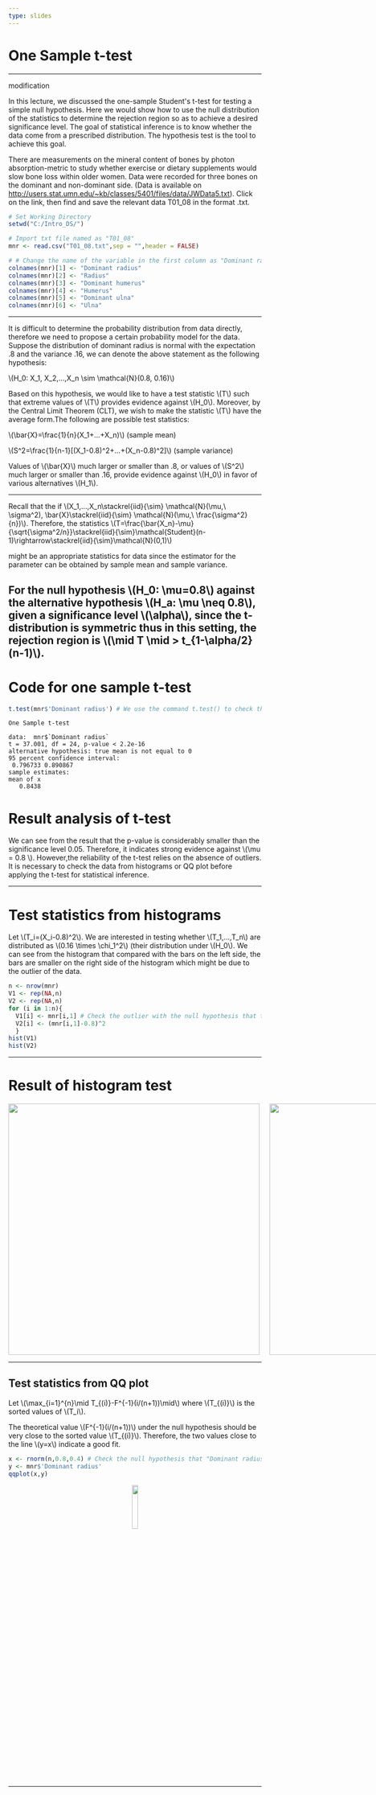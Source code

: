 ```yaml
---
type: slides
---
```


# One Sample t-test

---
modification

In this lecture, we discussed the one-sample Student's t-test for testing a simple null hypothesis. Here we would show how to use the null distribution of the statistics to determine the rejection region so as to achieve a desired significance level. The goal of statistical inference is to know whether the data come from a prescribed distribution. The hypothesis test is the tool to achieve this goal.

There are measurements on the mineral content of bones by photon absorption-metric to study whether exercise or dietary supplements would slow bone loss within older women. Data were recorded for three bones on the dominant and non-dominant side. (Data is available on http://users.stat.umn.edu/~kb/classes/5401/files/data/JWData5.txt). Click on the link, then find and save the relevant data T01_08 in the format .txt.

```r
# Set Working Directory
setwd("C:/Intro_DS/")

# Import txt file named as "T01_08" 
mnr <- read.csv("T01_08.txt",sep = "",header = FALSE) 

# # Change the name of the variable in the first column as "Dominant radius"
colnames(mnr)[1] <- "Dominant radius" 
colnames(mnr)[2] <- "Radius"
colnames(mnr)[3] <- "Dominant humerus"
colnames(mnr)[4] <- "Humerus"
colnames(mnr)[5] <- "Dominant ulna"
colnames(mnr)[6] <- "Ulna"
```

---

It is difficult to determine the probability distribution from data directly, therefore we need to propose a certain probability model for the data. Suppose the distribution of dominant radius is normal with the expectation .8 and the variance .16, we can denote the above statement as the following hypothesis:

\\(H_0:  X_1, X_2,...,X_n \sim \mathcal{N}(0.8, 0.16)\\)

Based on this hypothesis, we would like to have a test statistic \\(T\\) such that extreme values of \\(T\\) provides evidence against \\(H_0\\). Moreover, by the Central Limit Theorem (CLT), we wish to make the statistic \\(T\\) have the average form.The following are possible test statistics:

\\(\bar{X}=\frac{1}{n}(X_1+...+X_n)\\) (sample mean)

\\(S^2=\frac{1}{n-1}[(X_1-0.8)^2+...+(X_n-0.8)^2]\\) (sample variance)

Values of \\(\bar{X}\\) much larger or smaller than .8, or values of \\(S^2\\) much larger or smaller than .16, provide evidence against \\(H_0\\) in favor of various alternatives \\(H_1\\).

---

Recall that the if \\(X_1,...,X_n\stackrel{iid}{\sim} \mathcal{N}(\mu,\ \sigma^2), \bar{X}\stackrel{iid}{\sim} \mathcal{N}(\mu,\ \frac{\sigma^2}{n})\\). Therefore, the statistics \\(T=\frac{\bar{X_n}-\mu}{\sqrt{\sigma^2/n}}\stackrel{iid}{\sim}\mathcal{Student}(n-1)\rightarrow\stackrel{iid}{\sim}\mathcal{N}(0,1)\\)

might be an appropriate statistics for data since the estimator for the parameter can be obtained by sample mean and sample variance.

For the null hypothesis \\(H_0: \mu=0.8\\) against the alternative hypothesis \\(H_a: \mu \neq 0.8\\), given a significance level \\(\alpha\\), since the t-distribution is symmetric thus in this setting, the rejection region is \\(\mid T \mid > t_{1-\alpha/2}(n-1)\\).                                                          
---

# Code for one sample t-test

```r
t.test(mnr$'Dominant radius') # We use the command t.test() to check the hypothesis                
```                               
```out
One Sample t-test

data:  mnr$`Dominant radius`
t = 37.001, df = 24, p-value < 2.2e-16
alternative hypothesis: true mean is not equal to 0
95 percent confidence interval:
 0.796733 0.890867
sample estimates:
mean of x 
   0.8438 

```

# Result analysis of t-test
                                      
We can see from the result that the p-value is considerably smaller than the significance level 0.05. Therefore, it indicates strong evidence against \\(\mu = 0.8 \\). However,the reliability of the t-test relies on the absence of outliers. It is necessary to check the data from histograms or QQ plot before applying the t-test for statistical inference.

---

# Test statistics from histograms

Let \\(T_i=(X_i-0.8)^2\\). We are interested in testing whether \\(T_1,...,T_n\\) are distributed as \\(0.16 \times \chi_1^2\\) (their distribution under \\(H_0\\). We can see from the histogram that compared with the bars on the left side, the bars are smaller on the right side of the histogram which might be due to the outlier of the data.
                                      
```r  
n <- nrow(mnr)
V1 <- rep(NA,n)
V2 <- rep(NA,n)
for (i in 1:n){
  V1[i] <- mnr[i,1] # Check the outlier with the null hypothesis that the "Dominan radius" is of mean .8 and variance 0.16 by histogram
  V2[i] <- (mnr[i,1]-0.8)^2 
  }
hist(V1)
hist(V2)
```

---

# Result of histogram test
<div style="display:flex">
     <div style="flex:1;padding-right:10px;">
          <img src="histV1.png" width="500"/>
     </div>
     <div style="flex:1;padding-left:10px;">
          <img src="histV2.png" width="500"/>
     </div>
</div>

---

## Test statistics from QQ plot

Let \\(\max_{i=1}^{n}\mid T_{(i)}-F^{-1}(i/(n+1))\mid\\)
where \\(T_{(i)}\\) is the sorted values of \\(T_i\\). 

The theoretical value \\(F^{-1}(i/(n+1))\\)
under the null hypothesis should be very close to the sorted value \\(T_{(i)}\\). 
Therefore, the two values close to the line \\(y=x\\) indicate a good fit.     
                    
```r           
x <- rnorm(n,0.8,0.4) # Check the null hypothesis that "Dominant radius" follow the normal distribution with 0.8 mean and 0.4 standard deviation by qqplot
y <- mnr$'Dominant radius'
qqplot(x,y)
```

<div style="text-align:center"><img src="qqplot.png" alt=" " width="15%">

---

